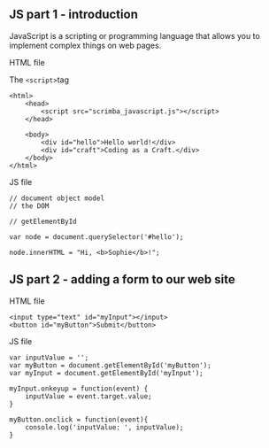 
## JS part 1 - introduction 

JavaScript is a scripting or programming language that allows you to implement complex things on web pages. 



HTML file 

The `<script>`tag 


```
<html>
    <head>
        <script src="scrimba_javascript.js"></script>
    </head>
    
    <body>
        <div id="hello">Hello world!</div>
        <div id="craft">Coding as a Craft.</div>
    </body>
</html>
```

JS file 

```
// document object model
// the DOM

// getElementById

var node = document.querySelector('#hello');

node.innerHTML = "Hi, <b>Sophie</b>!";

```


## JS part 2 - adding a form to our web site 

HTML file 

```
<input type="text" id="myInput"></input>
<button id="myButton">Submit</button>
```


JS file

```
var inputValue = '';
var myButton = document.getElementById('myButton');
var myInput = document.getElementById('myInput');

myInput.onkeyup = function(event) {
    inputValue = event.target.value;
}

myButton.onclick = function(event){
    console.log('inputValue: ', inputValue);
}
```

